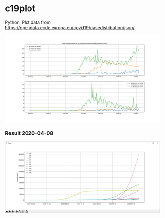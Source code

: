 # c19plot
Python, Plot data from https://opendata.ecdc.europa.eu/covid19/casedistribution/json/

![Result 2020-07-06](img/plot-2020-07-06.png)

### Result 2020-04-08 
![Result 2020-04-08](img/s19.png)
